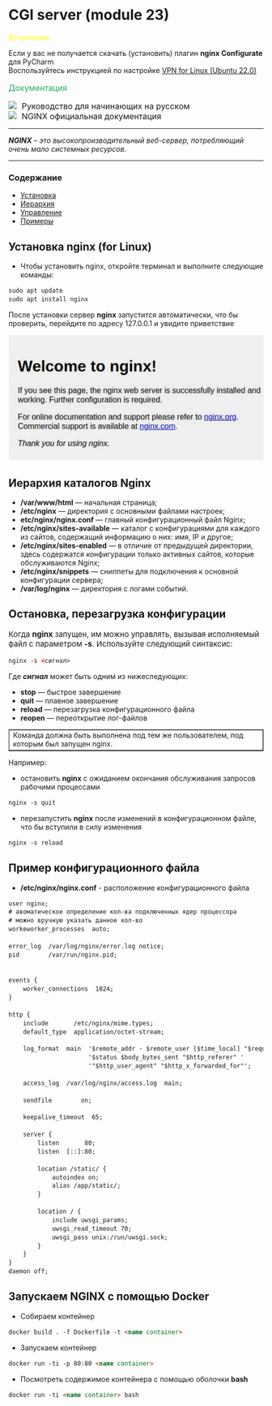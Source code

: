 # CGI server (module 23)


<p style="font-style: italic; color: yellow">Вступление</p>

Если у вас не получается скачать (установить) плагин **nginx Configurate** для PyCharm<br>
Воспользуйтесь инструкцией по настройке [VPN for Linux (Ubuntu 22.0)](setup_vpn_linux.md)

<p style="font-size: 16px; color: #27ae60">
Документация
</p>

<div style='display: flex; align-items: center;'>
<a href="https://nginx.org/ru/docs/beginners_guide.html">
<img src='https://nginx.org/img/nginx_logo_dark.png' width="100px">
</a>
<span style='padding-left: 10px; font-size: 16px;'>Руководство для начинающих на русском</span>
</div>
<div style='display: flex; align-items: center;'>
<a href="https://nginx.org/ru/docs/beginners_guide.html">
<img src='https://nginx.org/img/nginx_logo_dark.png' width="100px">
</a>
<span style='padding-left: 10px; font-size: 16px;'>NGINX официальная документация</span>
</div>

<hr>

***NGINX** – это высокопроизводительный веб-сервер, потребляющий
очень мало системных ресурсов.*
<hr>

### Содержание

* [Установка](#установка-nginx-for-linux)
* [Иерархия](#иерархия-каталогов-nginx)
* [Управление](#остановка-перезагрузка-конфигурации)
* [Примеры](#пример-конфигурационного-файла)

## Установка **nginx** (for Linux)

* Чтобы установить nginx, откройте терминал и выполните следующие команды:

```html
sudo apt update
sudo apt install nginx
```
После установки сервер **nginx** запустится автоматически, что бы проверить, перейдите по адресу 127.0.0.1 и увидите приветствие

<img src="img/welcom_to_nginx.PNG" width="600px">

## Иерархия каталогов Nginx

* **/var/www/html** — начальная страница;
* **/etc/nginx** — директория с основными файлами настроек;
* **etc/nginx/nginx.conf** — главный конфигурационный файл Nginx;
* **/etc/nginx/sites-available** — каталог с конфигурациями для каждого из сайтов, содержащий информацию о них: имя, IP и другое;
* **/etc/nginx/sites-enabled** — в отличие от предыдущей директории, здесь содержатся конфигурации только активных сайтов, которые обслуживаются Nginx;
* **/etc/nginx/snippets** — сниппеты для подключения к основной конфигурации сервера;
* **/var/log/nginx** — директория с логами событий. 

## Остановка, перезагрузка конфигурации

<p style="font-size: 15px">
Когда <b>nginx</b> запущен, им можно управлять, вызывая исполняемый файл
с параметром <b>-s</b>. Используйте следующий синтаксис:
</p>

```html
nginx -s <сигнал>
```
Где ***сигнал*** может быть одним из нижеследующих:

* **stop** — быстрое завершение
* **quit** — плавное завершение
* **reload** — перезагрузка конфигурационного файла
* **reopen** — переоткрытие лог-файлов

<table border="1">
  <tr>
    <td>Команда должна быть выполнена под тем же пользователем, 
        под которым был запущен nginx.
    </td>
  </tr>
</table>

Например:
* остановить <b>nginx</b> с ожиданием окончания обслуживания запросов рабочими процессами

```html
nginx -s quit
```

* перезапустить <b>nginx</b> после изменений в конфигурационном файле, 
что бы вступили в силу изменения

```html
nginx -s reload
```

## Пример конфигурационного файла 

* **/etc/nginx/nginx.conf** - расположение конфигурационного файла

```html
user nginx;
# авоматическое определение кол-ва подключенных ядер процессора
# можно вручную указать данное кол-во
workeworker_processes  auto;

error_log  /var/log/nginx/error.log notice;
pid        /var/run/nginx.pid;


events {
    worker_connections  1024;
}

http {
    include       /etc/nginx/mime.types;
    default_type  application/octet-stream;

    log_format  main  '$remote_addr - $remote_user [$time_local] "$request" '
                      '$status $body_bytes_sent "$http_referer" '
                      '"$http_user_agent" "$http_x_forwarded_for"';

    access_log  /var/log/nginx/access.log  main;

    sendfile        on;

    keepalive_timeout  65;

    server {
        listen       80;
        listen  [::]:80;

        location /static/ {
            autoindex on;
            alias /app/static/;
        }

        location / {
            include uwsgi_params;
            uwsgi_read_timeout 70;
            uwsgi_pass unix:/run/uwsgi.sock;
        }
    }
}
daemon off;


```
## Запускаем NGINX с помощью Docker

* Собираем контейнер
```html
docker build . -f Dockerfile -t <name container>
```
* Запускаем контейнер
```html
docker run -ti -p 80:80 <name container>
```

* Посмотреть содержимое контейнера с помощью оболочки **bash**

```html
docker run -ti <name container> bash
```

